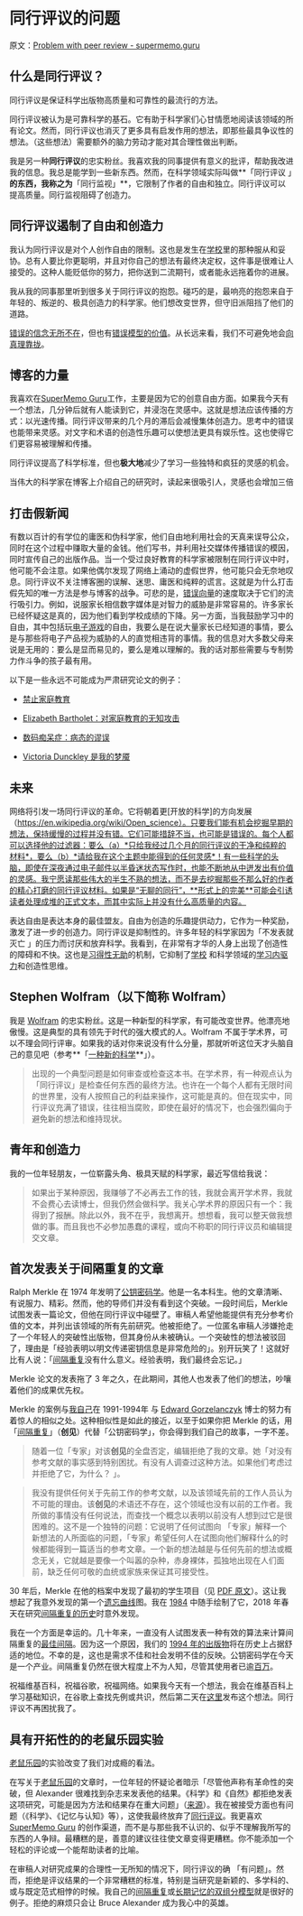# 同行评议的问题

原文：[Problem with peer review - supermemo.guru](https://supermemo.guru/wiki/Problem_with_peer_review)

## 什么是同行评议？

同行评议是保证科学出版物高质量和可靠性的最流行的方法。

同行评议被认为是可靠科学的基石。它有助于科学家们心甘情愿地阅读该领域的所有论文。然而，同行评议也消灭了更多具有启发作用的想法，即那些最具争议性的想法。（这些想法）需要额外的脑力劳动才能对其合理性做出判断。

我是另一种**同行评议**的忠实粉丝。我喜欢我的同事提供有意义的批评，帮助我改进我的信息。我总是能学到一些新东西。然而，在科学领域实际叫做**「同行评议  」**的东西，我称之为**「同行监视」**，它限制了作者的自由和独立。同行评议可以提高质量。同行监视阻碍了创造力。

## 同行评议遏制了自由和创造力

我认为同行评议是对个人创作自由的限制。这也是发生在[学校](https://supermemo.guru/wiki/Problem_of_schooling)里的那种服从和妥协。总有人要比你更聪明，并且对你自己的想法有最终决定权，这件事是很难让人接受的。这种人能贬低你的努力，把你送到二流期刊，或者能永远拖着你的进展。

我从我的同事那里听到很多关于同行评议的抱怨。碰巧的是，最响亮的抱怨来自于年轻的、叛逆的、极具创造力的科学家。他们想改变世界，但守旧派阻挡了他们的道路。

[错误的信念无所不在](https://supermemo.guru/wiki/Myths_are_easy_to_swallow_and_hard_to_kill)，但也有[错误模型的价值](https://supermemo.guru/wiki/Value_of_wrong_models)。从长远来看，我们不可避免地会[向真理靠拢](https://supermemo.guru/wiki/On_freedom_of_education_and_freedom_of_information)。

## 博客的力量

我喜欢在[SuperMemo Guru](https://supermemo.guru/wiki/SuperMemo_Guru)工作，主要是因为它的创意自由方面。如果我今天有一个想法，几分钟后就有人能读到它，并浸泡在灵感中。这就是想法应该传播的方式：以光速传播。同行评议带来的几个月的滞后会减慢集体创造力。思考中的错误也能带来灵感。对文字和术语的创造性乐趣可以使想法更具有娱乐性。这也使得它们更容易被理解和传播。

同行评议提高了科学标准，但也**极大地**减少了学习一些独特和疯狂的灵感的机会。

当伟大的科学家在博客上介绍自己的研究时，读起来很吸引人，灵感也会增加三倍

## 打击假新闻

有数以百计的有学位的庸医和伪科学家，他们自由地利用社会的天真来误导公众，同时在这个过程中赚取大量的金钱。他们写书，并利用社交媒体传播错误的模因，同时宣传自己的出版作品。当一个受过良好教育的科学家被限制在同行评议中时，他可能不会注意。如果他偶尔发现了网络上涌动的虚假世界，他可能只会无奈地叹息。同行评议不关注博客圈的误解、迷思、庸医和纯粹的谎言。这就是为什么打击假先知的唯一方法是参与博客的战争。可悲的是，[错误向量](https://supermemo.guru/wiki/Falsity_vector)的速度取决于它们的流行吸引力。例如，说服家长相信数字媒体是对智力的威胁是非常容易的。许多家长已经怀疑这是真的，因为他们看到学校成绩的下降。另一方面，当我鼓励学习中的自由，其中包括玩[电子游戏](https://supermemo.guru/wiki/Videogames)的自由，我要么是在说大量家长已经知道的事情，要么是与那些将电子产品视为威胁的人的直觉相违背的事情。我的信息对大多数父母来说是无用的：要么是显而易见的，要么是难以理解的。我的话对那些需要与专制势力作斗争的孩子最有用。

以下是一些永远不可能成为严肃研究论文的例子：

- [禁止家庭教育](https://supermemo.guru/wiki/Ban_on_homeschooling)

- [Elizabeth Bartholet：对家庭教育的无知攻击](https://supermemo.guru/wiki/Elizabeth_Bartholet:_ignorant_attack_on_homeschooling)

- [数码痴呆症：病态的谬误](https://supermemo.guru/wiki/The_morbid_myth_of_Digital_Dementia)

- [Victoria Dunckley 是我的梦魇](https://supermemo.guru/wiki/Victoria_Dunckley_is_my_nightmare)

## 未来

网络将引发一场同行评议的革命。它将朝着更[开放的科学]的方向发展（https://en.wikipedia.org/wiki/Open_science）。只要我们能有机会挖掘早期的想法，保持缓慢的过程并没有错。它们可能措辞不当，也可能是错误的。每个人都可以选择他的过滤器：要么（a）*只给我经过几个月的同行评议的干净和纯粹的材料*，要么（b）*请给我在这个主题中能得到的任何灵感*！有一些科学的头脑，即使在深夜通过电子邮件以半昏迷状态写作时，也能不断地从中迸发出有价值的灵感。我宁愿读那些伟大的半生不熟的想法，而不是去挖掘那些不那么好的作者的精心打磨的同行评议材料。如果是“无聊的同行”，**形式上的完美**可能会引诱读者处理成堆的正式文本，而其中实际上并没有什么高质量的内容。

表达自由是表达本身的最佳盟友。自由为创造的乐趣提供动力，它作为一种奖励，激发了进一步的创造力。同行评议是抑制性的。许多年轻的科学家因为「不发表就灭亡 」的压力而讨厌和放弃科学。我看到，在非常有才华的人身上出现了创造性的障碍和不快。这也是[习得性无助](https://supermemo.guru/wiki/Learned_helplessness)的机制，它抑制了[学校](https://supermemo.guru/wiki/Problem_of_schooling) 和科学领域的[学习内驱力](https://supermemo.guru/wiki/Learn_drive)和创造性思维。

## Stephen Wolfram（以下简称 Wolfram）

我是 [Wolfram](https://en.wikipedia.org/wiki/Stephen_Wolfram) 的忠实粉丝。这是一种新型的科学家，有可能改变世界。他漂亮地傲慢。这是典型的具有领先于时代的强大模式的人。Wolfram 不属于学术界，可以不理会同行评审。如果我的话对你来说没有什么分量，那就听听这位天才头脑自己的意见吧（参考**「[一种新的科学](https://en.wikipedia.org/wiki/A_New_Kind_of_Science)**」）。

> 出现的一个典型问题是如何审查或检查这本书。在学术界，有一种观点认为 「同行评议」是检查任何东西的最终方法。也许在一个每个人都有无限时间的世界里，没有人按照自己的利益来操作，这可能是真的。但在现实中，同行评议充满了错误，往往相当腐败，即使在最好的情况下，也会强烈偏向于避免新的想法和维持现状。

## 青年和创造力

我的一位年轻朋友，一位崭露头角、极具天赋的科学家，最近写信给我说：

> 如果出于某种原因，我赚够了不必再去工作的钱，我就会离开学术界，我就不会费心去读博士，但我仍然会做科学。我关心学术界的原因只有一个：我得到了报酬。除此以外，我不在乎，我想离开。想想看，我可以整天做我想做的事。而且我也不必参加愚蠢的课程，或向不称职的同行评议员和编辑提交文章。

## 首次发表关于间隔重复的文章

Ralph Merkle 在 1974 年发明了[公钥密码学](http://www.merkle.com/1974/)。他是一名本科生。他的文章清晰、有说服力、精彩。然而，他的导师们并没有看到这个突破。一段时间后，Merkle 试图发表一篇论文，但他在同行评议中碰壁了。审稿人希望他能提供有充分参考价值的文本，并列出该领域的所有先前研究。他被拒绝了。一位匿名审稿人涉嫌抢走了一个年轻人的突破性出版物，但其身份从未被确认。一个突破性的想法被驳回了，理由是「经验表明以明文传递密钥信息是非常危险的」。别开玩笑了！这就好比有人说：「[间隔重复](https://supermemo.guru/wiki/Spaced_repetition)没有什么意义。经验表明，我们最终会忘记。」

Merkle 论文的发表拖了 3 年之久，在此期间，其他人也发表了他们的想法，吵嚷着他们的成果优先权。

Merkle 的案例与[我自己](https://supermemo.guru/wiki/Piotr_Wozniak)在 1991-1994年 与 [Edward Gorzelanczyk](https://supermemo.guru/wiki/Edward_Gorzelanczyk) 博士的努力有着惊人的相似之处。这种相似性是如此的接近，以至于如果你把 Merkle 的话，用「[间隔重复](https://supermemo.guru/wiki/Spaced_repetition)」（**创见**）代替「公钥密码学」，你会得到我们自己的故事，一字不差。

> 随着一位「专家」对该**创见**的全盘否定，编辑拒绝了我的文章。她「对没有参考文献的事实感到特别困扰。有没有人调查过这种方法。如果他们考虑过并拒绝了它，为什么？ 」。

> 我没有提供任何关于先前工作的参考文献，以及该领域先前的工作人员认为不可能的理由。该**创见**的术语还不存在，这个领域也没有以前的工作者。我所做的事情没有任何说法，而查找一个概念以表明以前没有人想到过它是很困难的。这不是一个独特的问题：它说明了任何试图向 「专家」解释一个新想法的人所面临的问题，「专家」希望任何人在试图向他们解释什么的时候都能得到一篇适当的参考文章。一个新的想法越是与任何先前的想法或概念无关，它就越是要像一个叫嚣的杂种，赤身裸体，孤独地出现在人们面前，缺乏任何可敬的血统或家族来保证其可接受性。

30 年后，Merkle 在他的档案中发现了最初的学生项目（见 [PDF 原文](http://www.merkle.com/1974/FirstCS244projectProposal.pdf)）。这让我想起了我意外发现的第一个[遗忘曲线](https://supermemo.guru/wiki/Forgetting_curve)图。我在 [1984](http://supermemo.guru/wiki/File:Forgetting_curve_for_retention_of_English_vocabulary_(1984).jpg) 中随手绘制了它，2018 年春天在研究[间隔重复的历史](https://supermemo.guru/wiki/History_of_spaced_repetition)时意外发现。

我在一个方面是幸运的。几十年来，一直没有人试图发表一种有效的算法来计算间隔重复的[最佳间隔](https://supermemo.guru/wiki/Optimum_interval)。因为这一个原因，我们的 [1994 年的出版物](https://supermemo.guru/wiki/ANE1994)将在历史上占据舒适的地位。不幸的是，这也是需求不佳和社会发明不佳的反映。公钥密码学在今天是一个产业。间隔重复仍然在很大程度上不为人知，尽管其使用者已逾[百万](https://supermemo.guru/wiki/Exponential_adoption_of_spaced_repetition)。

祝福维基百科，祝福谷歌，祝福网络。如果我今天有一个想法，我会在维基百科上学习基础知识，在谷歌上查找先例或共识，然后第二天在[这里](https://supermemo.guru/wiki/SuperMemo_Guru)发布这个想法。同行评议不再困扰我了。

## 具有开拓性的的老鼠乐园实验

[老鼠乐园](https://supermemo.guru/wiki/Rat_Park)的实验改变了我们对成瘾的看法。

在写关于[老鼠乐园](https://supermemo.guru/wiki/Rat_park)的文章时，一位年轻的怀疑论者暗示「尽管他声称有革命性的突破，但 Alexander 很难找到杂志来发表他的结果。《科学》和《自然》都拒绝发表这项研究，可能是因为方法和结果存在重大问题」（[来源](https://theoutline.com/post/2205/this-38-year-old-study-is-still-spreading-bad-ideas-about-addiction)）。我在被接受方面也有问题（《科学》、《记忆与认知》等），这使我最终放弃了[同行评议](https://supermemo.guru/wiki/Peer_review)。我更喜欢 [SuperMemo Guru](https://supermemo.guru/wiki/SuperMemo_Guru) 的创作渠道，而不是与那些我不认识的、似乎不理解我所写的东西的人争辩。最糟糕的是，善意的建议往往使文章变得更糟糕。你不能添加一个轻松的评论或一个能帮助读者的比喻。

在审稿人对研究成果的合理性一无所知的情况下，同行评议的确 「有问题」。然而，拒绝是评议结果的一个非常糟糕的标准，特别是当研究是新颖的、多学科的、或与既定范式相悖的时候。我自己的[间隔重复](https://supermemo.guru/wiki/Spaced_repetition)或[长期记忆的双组分模型](https://supermemo.guru/wiki/Two_component_model_of_long-term_memory)就是很好的例子。拒绝的麻烦只会让 Bruce Alexander 成为我心中的英雄。